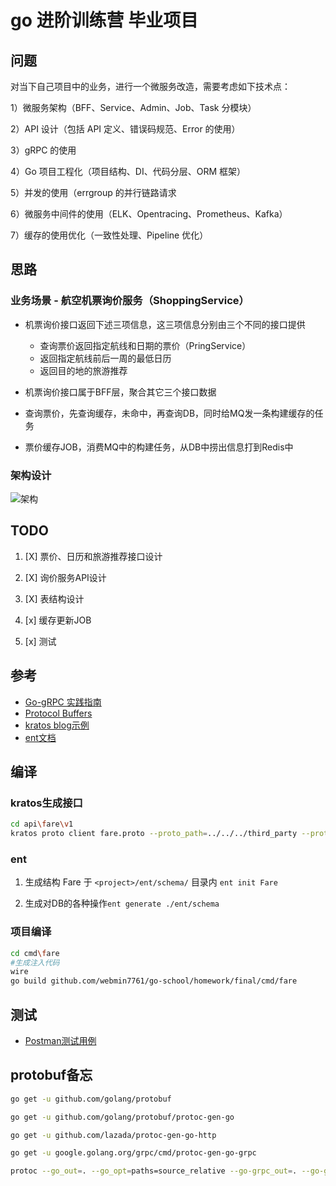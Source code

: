 # go 进阶训练营 毕业项目

## 问题

对当下自己项目中的业务，进行一个微服务改造，需要考虑如下技术点：

1）微服务架构（BFF、Service、Admin、Job、Task 分模块）

2）API 设计（包括 API 定义、错误码规范、Error 的使用）

3）gRPC 的使用

4）Go 项目工程化（项目结构、DI、代码分层、ORM 框架）

5）并发的使用（errgroup 的并行链路请求

6）微服务中间件的使用（ELK、Opentracing、Prometheus、Kafka）

7）缓存的使用优化（一致性处理、Pipeline 优化）

## 思路

### 业务场景 - 航空机票询价服务（ShoppingService）

- 机票询价接口返回下述三项信息，这三项信息分别由三个不同的接口提供

    - 查询票价返回指定航线和日期的票价（PringService）
    - 返回指定航线前后一周的最低日历
    - 返回目的地的旅游推荐

- 机票询价接口属于BFF层，聚合其它三个接口数据
- 查询票价，先查询缓存，未命中，再查询DB，同时给MQ发一条构建缓存的任务
- 票价缓存JOB，消费MQ中的构建任务，从DB中捞出信息打到Redis中

### 架构设计

![架构](https://www.processon.com/view/link/60f6e1695653bb0c960dd6b3)

## TODO

1. [X] 票价、日历和旅游推荐接口设计

2. [X] 询价服务API设计

3. [X] 表结构设计

4. [x] 缓存更新JOB

5. [x] 测试

## 参考

- [Go-gRPC 实践指南](https://www.bookstack.cn/read/go-grpc/summary.md)
- [Protocol Buffers](https://github.com/protocolbuffers/protobuf/releases)
- [kratos blog示例](https://github.com/go-kratos/kratos/blob/main/examples/blog)
- [ent文档](https://entgo.io/zh/docs/getting-started)

## 编译

### kratos生成接口

```sh
cd api\fare\v1
kratos proto client fare.proto --proto_path=../../../third_party --proto_path=../.. -I=.
```

### ent

1. 生成结构 Fare 于 `<project>/ent/schema/` 目录内 `ent init Fare`

2. 生成对DB的各种操作`ent generate ./ent/schema`

### 项目编译

```sh
cd cmd\fare
#生成注入代码
wire
go build github.com/webmin7761/go-school/homework/final/cmd/fare
```

## 测试

- [Postman测试用例](test/data/_postman_engineering.json)

## protobuf备忘

```sh
go get -u github.com/golang/protobuf

go get -u github.com/golang/protobuf/protoc-gen-go

go get -u github.com/lazada/protoc-gen-go-http

go get -u google.golang.org/grpc/cmd/protoc-gen-go-grpc

protoc --go_out=. --go_opt=paths=source_relative --go-grpc_out=. --go-grpc_opt=paths=source_relative --go-http_out=. --proto_path=d:/protobuf -I=. price.proto
```
